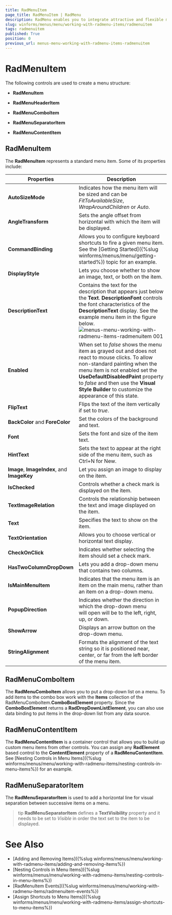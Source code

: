 ```yaml
---
title: RadMenuItem
page_title: RadMenuItem | RadMenu
description: RadMenu enables you to integrate attractive and flexible menus on Forms within your Windows applications.
slug: winforms/menus/menu/working-with-radmenu-items/radmenuitem
tags: radmenuitem
published: True
position: 0
previous_url: menus-menu-working-with-radmenu-items-radmenuitem
---
```


# RadMenuItem

The following controls are used to create a menu structure:

* **RadMenuItem** 

* **RadMenuHeaderItem** 

* **RadMenuComboItem** 

* **RadMenuSeparatorItem** 

* **RadMenuContentItem** 

## RadMenuItem

The **RadMenuItem** represents a standard menu item. Some of its properties include:

|Properties|Description|
|----|----|
|__AutoSizeMode__|Indicates how the menu item will be sized and can be *FitToAvailableSize*, *WrapAroundChildren* or *Auto*. |
|__AngleTransform__|Sets the angle offset from horizontal with which the item will be displayed. |
|__CommandBinding__|Allows you to configure keyboard shortcuts to fire a given menu item. See the [Getting Started]({%slug winforms/menus/menu/getting-started%}) topic for an example. |
|__DisplayStyle__|Lets you choose whether to show an image, text, or both on the item. |
|__DescriptionText__|Contains the text for the description that appears just below the __Text__. __DescriptionFont__ controls the font characteristics of the __DescriptionText__ display. See the example menu item in the figure below. </br> ![menus-menu-working-with-radmenu-items-radmenuitem 001](images/menus-menu-working-with-radmenu-items-radmenuitem001.png)|
|__Enabled__|When set to *false* shows the menu item as grayed out and does not react to mouse clicks. To allow non-standard painting when the menu item is not enabled set the __UseDefaultDisabledPaint__ property to *false* and then use the __Visual Style Builder__ to customize the appearance of this state.|
|__FlipText__|Flips the text of the item vertically if set to *true*. |
|__BackColor__ and __ForeColor__|Set the colors of the background and text.|
|__Font__|Sets the font and size of the item text. |
|__HintText__|Sets the text to appear at the right side of the menu item, such as Ctrl+N for New. |
|__Image__, __ImageIndex__, and __ImageKey__|Let you assign an image to display on the item. |
|__IsChecked__|Controls whether a check mark is displayed on the item. |
|__TextImageRelation__|Controls the relationship between the text and image displayed on the item. |
|__Text__|Specifies the text to show on the item. |
|__TextOrientation__|Allows you to choose vertical or horizontal text display. |
|__CheckOnClick__|Indicates whether selecting the item should set a check mark.|
|__HasTwoColumnDropDown__|Lets you add a drop-down menu that contains two columns. |
|__IsMainMenuItem__|Indicates that the menu item is an item on the main menu, rather than an item on a drop-down menu. |
|__PopupDirection__|Indicates whether the direction in which the drop-down menu will open will be to the left, right, up, or down.|
|__ShowArrow__|Displays an arrow button on the drop-down menu. |
|__StringAlignment__|Formats the alignment of the text string so it is positioned near, center, or far from the left border of the menu item. |
  

## RadMenuComboItem

The __RadMenuComboItem__ allows you to put a drop-down list on a menu. To add items to the combo box work with the __Items__ collection of the RadMenuComboItem.__ComboBoxElement__ property. Since the **ComboBoxElement** returns a **RadDropDownListElement**, you can also use data binding to put items in the drop-down list from any data source.

## RadMenuContentItem

The __RadMenuContentItem__ is a container control that allows you to build up custom menu items from other controls. You can assign any **RadElement** based control to the __ContentElement__ property of a **RadMenuContentItem**. See [Nesting Controls in Menu Items]({%slug winforms/menus/menu/working-with-radmenu-items/nesting-controls-in-menu-items%}) for an example.

## RadMenuSeparatorItem

The __RadMenuSeparatorItem__ is used to add a horizontal line for visual separation between successive items on a menu.

>tip __RadMenuSeparatorItem__ defines a __TextVisibility__ property and it needs to be set to *Visible* in order the text set to the item to be displayed.


# See Also

* [Adding and Removing Items]({%slug winforms/menus/menu/working-with-radmenu-items/adding-and-removing-items%})
* [Nesting Controls in Menu Items]({%slug winforms/menus/menu/working-with-radmenu-items/nesting-controls-in-menu-items%})	
* [RadMenuItem Events]({%slug winforms/menus/menu/working-with-radmenu-items/radmenuitem-events%})	
* [Assign Shortcuts to Menu Items]({%slug winforms/menus/menu/working-with-radmenu-items/assign-shortcuts-to-menu-items%})	
